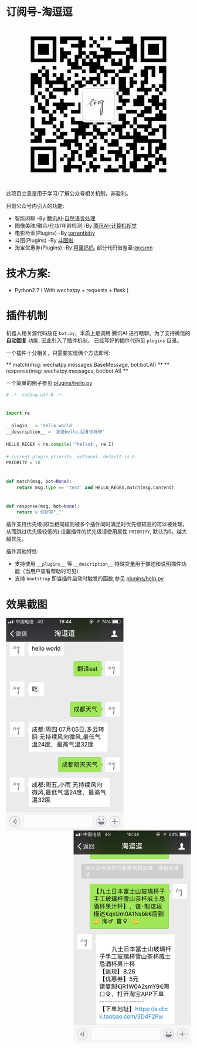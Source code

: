 
# 订阅号-淘逗逗

<p align="center">
  <img width="430" height="430" src="./screenshot/tdd.jpg">
</p>

此项目立意是用于学习/了解公众号相关机制，非盈利。

目前公众号内引入的功能:

+ 智能闲聊 -By [腾讯AI-自然语言处理](https://ai.qq.com/doc/nlpchat.shtml)
+ 图像美肤/融合/化妆/年龄检测 -By [腾讯AI-计算机视觉](https://ai.qq.com/doc/facecosmetic.shtml)
+ 电影检索(Plugins) -By [torrentkitty](https://www.torrentkitty.tv)
+ 斗图(Plugins)  -By [斗图啦](https://www.doutula.com/apidoc)
+ 淘宝优惠券(Plugins) -By [阿里妈妈](https://www.alimama.com/index.htm), 部分代码借鉴至:[@xsren](https://github.com/xsren/wx_taobao_fanli)

# 技术方案:

+ Python2.7 ( With wechatpy + requests + flask )

# 插件机制

机器人相关源代码放在 `bot.py`，本质上是调用 腾讯AI 进行瞎聊。为了支持微信的 **自动回复** 功能, 因此引入了插件机制。
已经写好的插件代码见 `plugins` 目录。

一个插件十分相关，只需要实现俩个方法即可:


** match(msg: wechatpy.messages.BaseMessage, bot:bot.AI) **
** response(msg: wechatpy.messages, bot:bot.AI) **

一个简单的例子参见:[plugins/hello.py](./plugins/hello.py)

```python
# -*- coding:utf-8 -*-


import re

__plugin__ = 'hello_world'
__description__ = '发送hello,回复你好呀'

HELLO_REGEX = re.compile('^hello$', re.I)

# current plugin priority. optional. default is 0
PRIORITY = 10


def match(msg, bot=None):
    return msg.type == 'text' and HELLO_REGEX.match(msg.content)


def response(msg, bot=None):
    return u'你好呀^_^'

```

插件支持优先级(即当相同规则被多个插件同时满足时优先级较高的可以被处理，从而跳过优先级较低的)
设置插件的优先级请使用属性 `PRIORITY`, 默认为0。越大越优先。

插件其他特性:

+ 支持使用 `__plugins__` 等 `__description__` 特殊变量用于描述和说明插件功能（当用户查看帮助时可见）
+ 支持 `bootstrap` 即当插件启动时触发的函数,参见 [plugins/help.py](./plugins/help.py)


# 效果截图

<img align="left" width="320" height="580" src="./screenshot/chat.png">
<img align="right" width="320" height="580" src="./screenshot/alimama.png">
